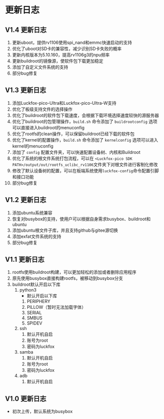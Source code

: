 # 更新日志
## V1.4 更新日志
1. 更新uboot，提供rv1106使用spi_nand和emmc快速启动的支持
2. 优化了uboot对SD卡的兼容性，减少识别SD卡失败的概率
3. 更新内核版本为5.10.160，提高rv1106g3的npu频率
4. 更新buildroot的镜像源，使软件包下载更加稳定
5. 添加了自定义文件系统的支持
6. 部分bug修复
## V1.3 更新日志
1. 添加Luckfox-pico-Ultra和Luckfox-pico-Ultra-W支持
2. 优化了板级支持文件的选择操作
3. 优化了buildroot的软件包下载速度，会根据下载环境选择速度较快的源服务器
4. 优化了buildroot的包管理操作，`build.sh` 命令添加了 `buildrootconfig` 选项可以直接进入buildroot的menuconfig
5. 优化了rootfs的clean操作，可以保留buildroot已经下载的软件包
6. 优化了kernel的配置操作，`build.sh` 命令添加了 `kernelconfig` 选项可以进入kernel的menuconfig
7. 添加了 `config` 配置文件夹，可以快速配置设备树、内核和Buildroot
8. 优化了系统的根文件系统打包流程，可以在 `<Luckfox-pico SDK PATH>/output/out/rootfs_uclibc_rv1106`文件夹下对根文件进行客制化修改
9. 修改了默认设备树的配置，可以在板端系统使用`luckfox-config`命令配置引脚和接口功能
10. 部分bug修复
## V1.2 更新日志
1. 添加ubuntu系统兼容
2. 恢复对busybox的支持，使用户可以根据自身需求busybox、buildroot和ubuntu
3. 添加ubuntu根文件子库，并且支持github与gitee源切换
4. 添加exfat文件系统的支持
5. 部分bug修复
## V1.1 更新日志
1. rootfs使用buildroot构建，可以更加轻松的添加或者删除应用程序
2. 原先使用busybox直接构建rootfs，被移动到busybox分支
3. buildroot默认开启以下库
   1. python3
      * 默认开启以下库
      1. PERIPHERY
      2. PILLOW（暂时无法加载字体）
      3. SERIAL
      4. SMBUS
      5. SPIDEV
   2. ssh
      1. 默认开机自启
      2. 账号为root
      3. 密码为luckfox
   3. samba
      1. 默认开机自启
      2. 账号为root
      3. 密码为luckfox
   4. adb
      1. 默认开机自启
## V1.0 更新日志
* 初次上传，默认系统为busybox
